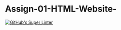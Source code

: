 # Assign-01-HTML-Website-
[![GitHub's Super Linter](https://github.com/ICS20-Programming-SirineC/Assign-01-HTML-Website-/tree/main/.github/workflows/workflows/GitHub's%20Super%20Linter/badge.svg)](https://github.com/ICS20-Programming-SirineC/Assign-01-HTML-Website-/tree/main/.github/workflows/actions)